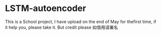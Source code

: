 # LSTM-autoencoder
This is a School project, I have upload on the end of May for thefirst time, if it help you, please take it. But credit please
如借用请署名
